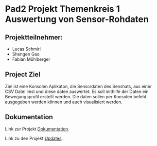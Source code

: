 # Pad2 Projekt Themenkreis 1 Auswertung von Sensor-Rohdaten

## Projektteilnehmer:

* Lucas Schmirl
* Shengen Gao
* Fabian Mühlberger

## Project Ziel
Ziel ist eine Konsolen Aplikaton, die Sensordaten des Senshats, aus einer CSV Datei liest und diese daten auswertet. Es soll mithilfe der Daten ein Bewegungsprofil erstellt werden. Die daten sollen per Konsolen befehl ausgegeben werden können und auch visualisiert werden.

## Dokumentation

Link zur Projekt [Dokumentation](./documentation/documention.md).

Link zu den Projekt [Updates](./documentation/project_update.md).

